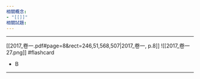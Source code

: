 ```yaml
---
相關概念: 
- "[[]]"
相關試題:
---
```


---
[[2017_卷一.pdf#page=8&rect=246,51,568,507|2017_卷一, p.8]]
![[2017_卷一 27.png]] #flashcard 
* B
---
<!--ID: 1730855931049-->
